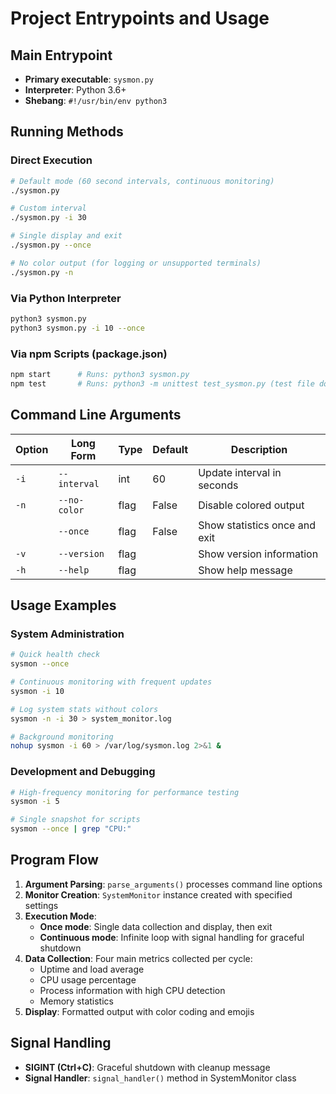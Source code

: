 # Project Entrypoints and Usage

## Main Entrypoint
- **Primary executable**: `sysmon.py`
- **Interpreter**: Python 3.6+
- **Shebang**: `#!/usr/bin/env python3`

## Running Methods

### Direct Execution
```bash
# Default mode (60 second intervals, continuous monitoring)
./sysmon.py

# Custom interval
./sysmon.py -i 30

# Single display and exit
./sysmon.py --once

# No color output (for logging or unsupported terminals)
./sysmon.py -n
```

### Via Python Interpreter
```bash
python3 sysmon.py
python3 sysmon.py -i 10 --once
```

### Via npm Scripts (package.json)
```bash
npm start      # Runs: python3 sysmon.py
npm test       # Runs: python3 -m unittest test_sysmon.py (test file doesn't exist yet)
```

## Command Line Arguments

| Option | Long Form | Type | Default | Description |
|--------|-----------|------|---------|-------------|
| `-i` | `--interval` | int | 60 | Update interval in seconds |
| `-n` | `--no-color` | flag | False | Disable colored output |
| | `--once` | flag | False | Show statistics once and exit |
| `-v` | `--version` | flag | | Show version information |
| `-h` | `--help` | flag | | Show help message |

## Usage Examples

### System Administration
```bash
# Quick health check
sysmon --once

# Continuous monitoring with frequent updates
sysmon -i 10

# Log system stats without colors
sysmon -n -i 30 > system_monitor.log

# Background monitoring
nohup sysmon -i 60 > /var/log/sysmon.log 2>&1 &
```

### Development and Debugging
```bash
# High-frequency monitoring for performance testing
sysmon -i 5

# Single snapshot for scripts
sysmon --once | grep "CPU:"
```

## Program Flow
1. **Argument Parsing**: `parse_arguments()` processes command line options
2. **Monitor Creation**: `SystemMonitor` instance created with specified settings
3. **Execution Mode**:
   - **Once mode**: Single data collection and display, then exit
   - **Continuous mode**: Infinite loop with signal handling for graceful shutdown
4. **Data Collection**: Four main metrics collected per cycle:
   - Uptime and load average
   - CPU usage percentage  
   - Process information with high CPU detection
   - Memory statistics
5. **Display**: Formatted output with color coding and emojis

## Signal Handling
- **SIGINT (Ctrl+C)**: Graceful shutdown with cleanup message
- **Signal Handler**: `signal_handler()` method in SystemMonitor class